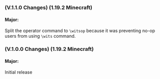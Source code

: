 ### **(V.1.1.0 Changes) (1.19.2 Minecraft)**

#### Major:
Split the operator command to `\witsop` because it was preventing no-op users from using `\wits` command.


### **(V.1.0.0 Changes) (1.19.2 Minecraft)**

#### Major:
Initial release